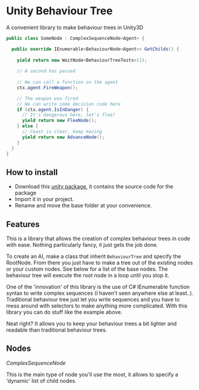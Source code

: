 # Unity Behaviour Tree

A convenient library to make behaviour trees in Unity3D

```C#
public class SomeNode : ComplexSequenceNode<Agent> {

  public override IEnumerable<BehaviourNode<Agent>> GetChilds() {
  
    yield return new WaitNode<BehaviourTreeTests>(1);
    
    // A second has passed
    
    // We can call a function on the agent
    ctx.agent.FireWeapon();

    // The weapon was fired
    // We can write some decision code here
    if (ctx.agent.IsInDanger) {
      // It's dangerous here, let's flee!
      yield return new FleeNode();
    } else {
      // Coast is clear, keep moving
      yield return new AdvanceNode();
    }
  }
}
```

## How to install

- Download this [unity package](https://github.com/GibsS/unity-behaviour-tree/releases/download/v1.0/behaviour-tree.unitypackage), it contains the source code for the package
- Import it in your project. 
- Rename and move the base folder at your convenience.

## Features

This is a library that allows the creation of complex behaviour trees in code with ease. Nothing particularly fancy, it just gets the job done.

To create an AI, make a class that inherit ```BehaviourTree``` and specify the RootNode. From there you just have to make a tree out of
the existing nodes or your custom nodes. See below for a list of the base nodes. The behaviour tree will execute the root node in a loop until you stop it.

One of the 'innovation' of this library is the use of C# IEnumerable function syntax to write complex sequences (I haven't seen anywhere else at least..). Traditional behaviour tree just let you write sequences and you have to mess around with selectors to make anything more complicated. With this library you can do stuff like the example above.

Neat right? It allows you to keep your behaviour trees a bit lighter and readable than traditional behaviour trees.

## Nodes

*ComplexSequenceNode*

This is the main type of node you'll use the most, it allows to specify a 'dynamic' list of child nodes.

